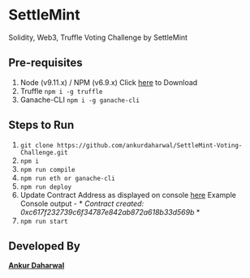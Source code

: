 # SettleMint
Solidity, Web3, Truffle Voting Challenge by SettleMint

## Pre-requisites
1. Node (v9.11.x) / NPM (v6.9.x) Click [here](https://nodejs.org/en/download/) to Download
2. Truffle 
`npm i -g truffle`
3. Ganache-CLI 
`npm i -g ganache-cli`

## Steps to Run
1. `git clone https://github.com/ankurdaharwal/SettleMint-Voting-Challenge.git`
2. `npm i`
3. `npm run compile`
4. `npm run eth or ganache-cli`
5. `npm run deploy`
6. Update Contract Address as displayed on console [here](https://github.com/ankurdaharwal/SettleMint-Voting-Challenge/blob/141f68d803f00e62e6b1a8952d4a16c96b8d552f/src/voting.js#L18)
   Example Console output - * *Contract created: 0xc617f232739c6f34787e842ab872a618b33d569b* *
7. `npm run start`

## Developed By
[**Ankur Daharwal**](https://ankurdaharwal.wixsite.com/blockchain)
